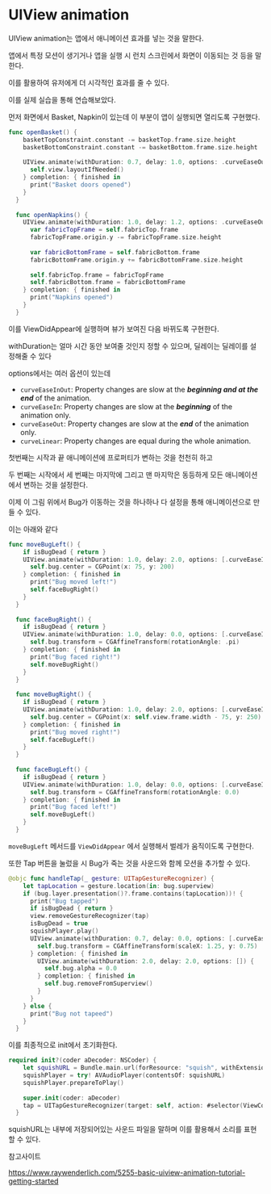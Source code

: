 # UIView animation

UIView animation는 앱에서 애니메이션 효과를 넣는 것을 말한다.

앱에서 특정 모션이 생기거나 앱을 실행 시 런치 스크린에서 화면이 이동되는 것 등을 말한다.

이를 활용하여 유저에게 더 시각적인 효과를 줄 수 있다.

이를 실제 실습을 통해 연습해보았다.

먼저 화면에서 Basket, Napkin이 있는데 이 부분이 앱이 실행되면 열리도록 구현했다.

```swift
func openBasket() {
    basketTopConstraint.constant -= basketTop.frame.size.height
    basketBottomConstraint.constant -= basketBottom.frame.size.height
    
    UIView.animate(withDuration: 0.7, delay: 1.0, options: .curveEaseOut) {
      self.view.layoutIfNeeded()
    } completion: { finished in
      print("Basket doors opened")
    }
  }
  
  func openNapkins() {
    UIView.animate(withDuration: 1.0, delay: 1.2, options: .curveEaseOut) {
      var fabricTopFrame = self.fabricTop.frame
      fabricTopFrame.origin.y -= fabricTopFrame.size.height
      
      var fabricBottomFrame = self.fabricBottom.frame
      fabricBottomFrame.origin.y += fabricBottomFrame.size.height
      
      self.fabricTop.frame = fabricTopFrame
      self.fabricBottom.frame = fabricBottomFrame
    } completion: { finished in
      print("Napkins opened")
    }
  }
```

이를 ViewDidAppear에 실행하며 뷰가 보여진 다음 바뀌도록 구현한다.

withDuration는 얼마 시간 동안 보여줄 것인지 정할 수 있으며, 딜레이는 딜레이를 설정해줄 수 있다

options에서는 여러 옵션이 있는데

- `curveEaseInOut`: Property changes are slow at the ***beginning and at the end*** of the animation.
- `curveEaseIn`: Property changes are slow at the ***beginning*** of the animation only.
- `curveEaseOut`: Property changes are slow at the ***end*** of the animation only.
- `curveLinear`: Property changes are equal during the whole animation.

첫번째는 시작과 끝 애니메이션에 프로퍼티가 변하는 것을 천천히 하고

두 번째는 시작에서 세 번째는 마지막에 그리고 맨 마지막은 동등하게 모든 애니메이션에서 변하는 것을 설정한다.

이제 이 그림 위에서 Bug가 이동하는 것을 하나하나 다 설정을 통해 애니메이션으로 만들 수 있다.

이는 아래와 같다

```swift
func moveBugLeft() {
    if isBugDead { return }
    UIView.animate(withDuration: 1.0, delay: 2.0, options: [.curveEaseInOut, .allowUserInteraction]) {
      self.bug.center = CGPoint(x: 75, y: 200)
    } completion: { finished in
      print("Bug moved left!")
      self.faceBugRight()
    }
  }
  
  func faceBugRight() {
    if isBugDead { return }
    UIView.animate(withDuration: 1.0, delay: 0.0, options: [.curveEaseInOut, .allowUserInteraction]) {
      self.bug.transform = CGAffineTransform(rotationAngle: .pi)
    } completion: { finished in
      print("Bug faced right!")
      self.moveBugRight()
    }
  }
  
  func moveBugRight() {
    if isBugDead { return }
    UIView.animate(withDuration: 1.0, delay: 2.0, options: [.curveEaseInOut, .allowUserInteraction]) {
      self.bug.center = CGPoint(x: self.view.frame.width - 75, y: 250)
    } completion: { finished in
      print("Bug moved right!")
      self.faceBugLeft()
    }
  }
  
  func faceBugLeft() {
    if isBugDead { return }
    UIView.animate(withDuration: 1.0, delay: 0.0, options: [.curveEaseInOut, .allowUserInteraction]) {
      self.bug.transform = CGAffineTransform(rotationAngle: 0.0)
    } completion: { finished in
      print("Bug faced left!")
      self.moveBugLeft()
    }
  }
```

`moveBugLeft` 메서드를 `ViewDidAppear`  에서 실행해서 벌레가 움직이도록 구현한다.

또한 Tap 버튼을 눌렀을 시 Bug가 죽는 것을 사운드와 함께 모션을 추가할 수 있다.

```swift
@objc func handleTap(_ gesture: UITapGestureRecognizer) {
    let tapLocation = gesture.location(in: bug.superview)
    if (bug.layer.presentation()?.frame.contains(tapLocation))! {
      print("Bug tapped")
      if isBugDead { return }
      view.removeGestureRecognizer(tap)
      isBugDead = true
      squishPlayer.play()
      UIView.animate(withDuration: 0.7, delay: 0.0, options: [.curveEaseOut, .beginFromCurrentState]) {
        self.bug.transform = CGAffineTransform(scaleX: 1.25, y: 0.75)
      } completion: { finished in
        UIView.animate(withDuration: 2.0, delay: 2.0, options: []) {
          self.bug.alpha = 0.0
        } completion: { finished in
          self.bug.removeFromSuperview()
        }
      }
    } else {
      print("Bug not tapeed")
    }
  }
```

이를 최종적으로 init에서 초기화한다.

```swift
required init?(coder aDecoder: NSCoder) {
    let squishURL = Bundle.main.url(forResource: "squish", withExtension: "caf")!
    squishPlayer = try! AVAudioPlayer(contentsOf: squishURL)
    squishPlayer.prepareToPlay()
    
    super.init(coder: aDecoder)
    tap = UITapGestureRecognizer(target: self, action: #selector(ViewController.handleTap(_:)))
  }
```

squishURL는 내부에 저장되어있는 사운드 파일을 말하며 이를 활용해서 소리를 표현할 수 있다.

참고사이트

https://www.raywenderlich.com/5255-basic-uiview-animation-tutorial-getting-started